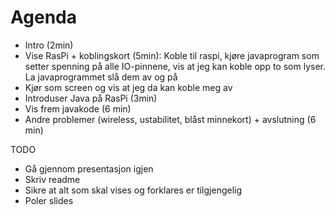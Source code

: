 Agenda
===============

 * Intro (2min)
 * Vise RasPi + koblingskort (5min): Koble til raspi, kjøre javaprogram som setter spenning på alle IO-pinnene, vis at jeg kan koble opp to som lyser. La javaprogrammet slå dem av og på
 * Kjør som screen og vis at jeg da kan koble meg av
 * Introduser Java på RasPi (3min)
 * Vis frem javakode (6 min)
 * Andre problemer (wireless, ustabilitet, blåst minnekort) + avslutning (6 min)



TODO

 * Gå gjennom presentasjon igjen
 * Skriv readme
 * Sikre at alt som skal vises og forklares er tilgjengelig
 * Poler slides
